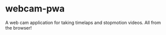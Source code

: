 # webcam-pwa
A web cam application for taking timelaps and stopmotion videos. All from the browser!
